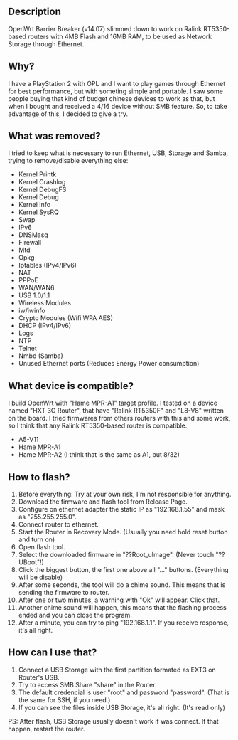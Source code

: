 ## Description
OpenWrt Barrier Breaker (v14.07) slimmed down to work on Ralink RT5350-based routers with 4MB Flash and 16MB RAM, to be used as Network Storage through Ethernet.

## Why?
I have a PlayStation 2 with OPL and I want to play games through Ethernet for best performance, but with someting simple and portable. I saw some people buying that kind of budget chinese devices to work as that, but when I bought and received a 4/16 device without SMB feature.
So, to take advantage of this, I decided to give a try.

## What was removed?
I tried to keep what is necessary to run Ethernet, USB, Storage and Samba, trying to remove/disable everything else:
- Kernel Printk
- Kernel Crashlog
- Kernel DebugFS
- Kernel Debug
- Kernel Info
- Kernel SysRQ
- Swap
- IPv6
- DNSMasq
- Firewall
- Mtd
- Opkg
- Iptables (IPv4/IPv6)
- NAT
- PPPoE
- WAN/WAN6
- USB 1.0/1.1
- Wireless Modules
- iw/iwinfo
- Crypto Modules (Wifi WPA AES)
- DHCP (IPv4/IPv6)
- Logs
- NTP
- Telnet
- Nmbd (Samba)
- Unused Ethernet ports (Reduces Energy Power consumption)

## What device is compatible?
I build OpenWrt with "Hame MPR-A1" target profile. I tested on a device named "HXT 3G Router", that have "Ralink RT5350F" and "L8-V8" written on the board.
I tried firmwares from others routers with this and some work, so I think that any Ralink RT5350-based router is compatible.
- A5-V11
- Hame MPR-A1
- Hame MPR-A2 (I think that is the same as A1, but 8/32)

## How to flash?
1. Before everything: Try at your own risk, I'm not responsible for anything.
2. Download the firmware and flash tool from Release Page.
3. Configure on ethernet adapter the static IP as "192.168.1.55" and mask as "255.255.255.0".
4. Connect router to ethernet.
5. Start the Router in Recovery Mode. (Usually you need hold reset button and turn on)
6. Open flash tool.
7. Select the downloaded firmware in "??Root_uImage". (Never touch "??UBoot"!)
8. Click the biggest button, the first one above all "..." buttons. (Everything will be disable)
9. After some seconds, the tool will do a chime sound. This means that is sending the firmware to router.
10. After one or two minutes, a warning with "Ok" will appear. Click that.
11. Another chime sound will happen, this means that the flashing process ended and you can close the program.
12. After a minute, you can try to ping "192.168.1.1". If you receive response, it's all right.

## How can I use that?
1. Connect a USB Storage with the first partition formated as EXT3 on Router's USB.
2. Try to access SMB Share "share" in the Router.
3. The default credencial is user "root" and password "password". (That is the same for SSH, if you need.)
4. If you can see the files inside USB Storage, it's all right. (It's read only)

PS: After flash, USB Storage usually doesn't work if was connect. If that happen, restart the router.
